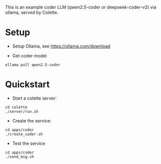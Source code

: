 This is an example coder LLM (qwen2.5-coder or deepseek-coder-v2) via ollama, served by Colette.

# Setup

- Setup Ollama, see https://ollama.com/download

- Get coder model

```
ollama pull qwen2.5-coder
```

# Quickstart

- Start a colette server:
```
cd colette
./server/run.sh
```

- Create the service:
```
cd apps/coder
./create_coder.sh
```

- Test the service
```
cd apps/coder
./send_msg.sh
```
